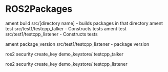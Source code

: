 # ROS2Packages

ament build src/[directory name] - builds packages in that directory
ament test src/test1/testcpp_talker - Constructs tests
ament test src/test1/testcpp_listener - Constructs tests

ament package_version src/test1/testcpp_listener - package version

ros2 security create_key demo_keystore/ testcpp_talker

ros2 security create_key demo_keystore/ testcpp_listener
